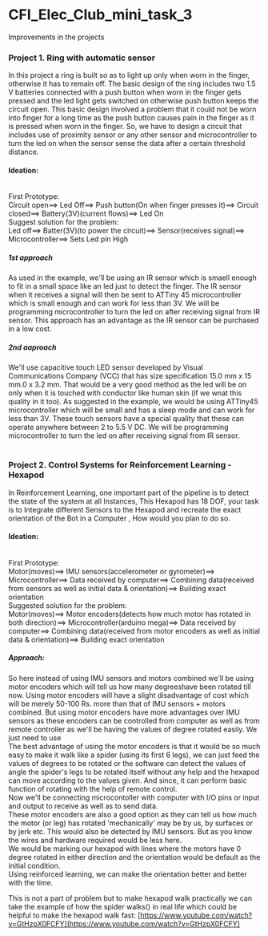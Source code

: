 # CFI_Elec_Club_mini_task_3
Improvements in the projects
### Project 1. Ring with automatic sensor
In this project a ring is built so as to light up only when worn in the finger, otherwise it has to remain off. The basic design of the ring includes two 1.5 V batteries connected with a push button when worn in the finger gets pressed and the led light gets switched on otherwise push button keeps the circuit open. This basic design involved a problem that it could not be worn into finger for a long time as the push button causes pain in the finger as it is pressed when worn in the finger. So, we have to design a circuit that includes use of proximity sensor or any other sensor and microcontroller to turn the led on when the sensor sense the data after a certain threshold distance.
#### Ideation:
<br />First Prototype:
<br />Circuit open==> Led Off==> Push button(On when finger presses it)==> Circuit closed==> Battery(3V)(current flows)==> Led On
<br />Suggest solution for the problem:
<br />Led off==> Batter(3V)(to power the circuit)==> Sensor(receives signal)==> Microcontroller==> Sets Led pin High
##### 1st approach
As used in the example, we'll be using an IR sensor which is smaell enough to fit in a small space like an led just to detect the finger. The IR sensor when it receives a signal will then be sent to ATTiny 45 microcontroller which is small enough and can work for less than 3V. We will be programming microcontroller to turn the led on after receiving signal from IR sensor. This approach has an advantage as the IR sensor can be purchased in a low cost.
##### 2nd aaproach
We'll use capacitive touch LED sensor developed by Visual Communications Company (VCC) that has size specification 15.0 mm x 15 mm.0 x 3.2 mm. That would be a very good method as the led will be on only when it is touched with conductor like human skin (if we wnat this quality in it too). As suggested in the example, we would be using ATTiny45 microcontroller which will be small and has a sleep mode and can work for less than 3V. These touch sensors have a special quality that these can operate anywhere between 2 to 5.5 V DC. We will be programming microcontroller to turn the led on after receiving signal from IR sensor.
<br />
&nbsp;

### Project 2. Control Systems for Reinforcement Learning - Hexapod
In Reinforcement Learning, one important part of the pipeline is to detect the state of the system at all Instances, This Hexapod has 18 DOF, your task is to Integrate different Sensors to the Hexapod and recreate the exact orientation of the Bot in a Computer , How would you plan to do so.
#### Ideation:
<br />First Prototype:
<br />Motor(moves)==> IMU sensors(accelerometer or gyrometer)==> Microcontroller==> Data received by computer==> Combining data(received from sensors as well as initial data & orientation)==> Building exact orientation
<br />Suggested solution for the problem:
<br />Motor(moves)==> Motor encoders(detects how much motor has rotated in both direction)==> Microcontroller(arduino mega)==> Data received by computer==> Combining data(received from motor encoders as well as initial data & orientation)==> Building exact orientation
##### Approach:
So here instead of using IMU sensors and motors combined we'll be using motor encoders which will tell us how many degreeshave been rotated till now. Using motor encoders will have a slight disadvantage of cost which will be merely 50-100 Rs. more than that of IMU sensors + motors combined. But using motor encoders have more advantages over IMU sensors as these encoders can be controlled from computer as well as from remote controller as we'll be having the values of degree rotated easily. We just need to use 
<br /> The best advantage of using the motor encoders is that it would be so much easy to make it walk like a spider (using its first 6 legs), we can just feed the values of degrees to be rotated or the software can detect the values of angle the spider's legs to be rotated itself without any help and the hexapod can move according to the values given. And since, it can perform basic function of rotating with the help of remote control.
<br /> Now we'll be connecting microcontoller with computer with I/O pins or input and output to receive as well as to send data.
<br />These motor encoders are also a good option as they can tell us how much the motor (or leg) has rotated 'mechanically' may be by us, by surfaces or by jerk etc. This would also be detected by IMU sensors. But as you know the wires and hardware required would be less here.
<br /> We would be marking our hexapod with lines where the motors have 0 degree rotated in either direction and the orientation would be default as the initial condition.
<br />Using reinforced learning, we can make the orientation better and better with the time.
&nbsp;

This is not a part of problem but to make hexapod walk practically we can take the example of how the spider walks() in real life which could be helpful to make the hexapod walk fast: [https://www.youtube.com/watch?v=GtHzpX0FCFY](https://www.youtube.com/watch?v=GtHzpX0FCFY)

































